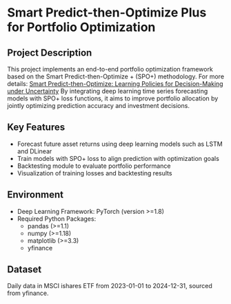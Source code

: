 # Smart Predict-then-Optimize Plus for Portfolio Optimization

## Project Description  
This project implements an end-to-end portfolio optimization framework based on the Smart Predict-then-Optimize + (SPO+) methodology. For more details: [Smart Predict-then-Optimize: Learning Policies for Decision-Making under Uncertainty](https://arxiv.org/abs/1710.08005)
By integrating deep learning time series forecasting models with SPO+ loss functions, it aims to improve portfolio allocation by jointly optimizing prediction accuracy and investment decisions.

## Key Features  
- Forecast future asset returns using deep learning models such as LSTM and DLinear  
- Train models with SPO+ loss to align prediction with optimization goals  
- Backtesting module to evaluate portfolio performance  
- Visualization of training losses and backtesting results

## Environment 
- Deep Learning Framework: PyTorch (version >=1.8)
- Required Python Packages:  
  - pandas (>=1.1)  
  - numpy (>=1.18)  
  - matplotlib (>=3.3)  
  - yfinance

## Dataset  
Daily data in MSCI ishares ETF from 2023-01-01 to 2024-12-31, sourced from yfinance.
